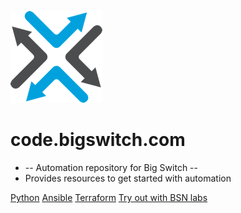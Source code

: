 ![](assets/images/bigswitch.png)

# code.bigswitch.com

* -- Automation repository for Big Switch --
* Provides resources to get started with automation

[Python](python/overview.md)
[Ansible](ansible/overview.md)
[Terraform](terraform/overview.md)
[Try out with BSN labs](https://labs.bigswitch.com)
